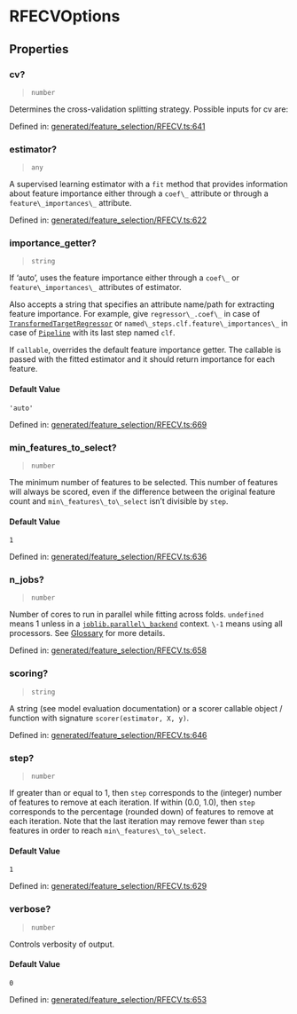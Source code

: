 # RFECVOptions

## Properties

### cv?

> `number`

Determines the cross-validation splitting strategy. Possible inputs for cv are:

Defined in:  [generated/feature\_selection/RFECV.ts:641](https://github.com/transitive-bullshit/scikit-learn-ts/blob/b59c1ff/packages/sklearn/src/generated/feature_selection/RFECV.ts#L641)

### estimator?

> `any`

A supervised learning estimator with a `fit` method that provides information about feature importance either through a `coef\_` attribute or through a `feature\_importances\_` attribute.

Defined in:  [generated/feature\_selection/RFECV.ts:622](https://github.com/transitive-bullshit/scikit-learn-ts/blob/b59c1ff/packages/sklearn/src/generated/feature_selection/RFECV.ts#L622)

### importance\_getter?

> `string`

If ‘auto’, uses the feature importance either through a `coef\_` or `feature\_importances\_` attributes of estimator.

Also accepts a string that specifies an attribute name/path for extracting feature importance. For example, give `regressor\_.coef\_` in case of [`TransformedTargetRegressor`](sklearn.compose.TransformedTargetRegressor.html#sklearn.compose.TransformedTargetRegressor "sklearn.compose.TransformedTargetRegressor") or `named\_steps.clf.feature\_importances\_` in case of [`Pipeline`](sklearn.pipeline.Pipeline.html#sklearn.pipeline.Pipeline "sklearn.pipeline.Pipeline") with its last step named `clf`.

If `callable`, overrides the default feature importance getter. The callable is passed with the fitted estimator and it should return importance for each feature.

#### Default Value

`'auto'`

Defined in:  [generated/feature\_selection/RFECV.ts:669](https://github.com/transitive-bullshit/scikit-learn-ts/blob/b59c1ff/packages/sklearn/src/generated/feature_selection/RFECV.ts#L669)

### min\_features\_to\_select?

> `number`

The minimum number of features to be selected. This number of features will always be scored, even if the difference between the original feature count and `min\_features\_to\_select` isn’t divisible by `step`.

#### Default Value

`1`

Defined in:  [generated/feature\_selection/RFECV.ts:636](https://github.com/transitive-bullshit/scikit-learn-ts/blob/b59c1ff/packages/sklearn/src/generated/feature_selection/RFECV.ts#L636)

### n\_jobs?

> `number`

Number of cores to run in parallel while fitting across folds. `undefined` means 1 unless in a [`joblib.parallel\_backend`](https://joblib.readthedocs.io/en/latest/parallel.html#joblib.parallel_backend "(in joblib v1.3.0.dev0)") context. `\-1` means using all processors. See [Glossary](../../glossary.html#term-n_jobs) for more details.

Defined in:  [generated/feature\_selection/RFECV.ts:658](https://github.com/transitive-bullshit/scikit-learn-ts/blob/b59c1ff/packages/sklearn/src/generated/feature_selection/RFECV.ts#L658)

### scoring?

> `string`

A string (see model evaluation documentation) or a scorer callable object / function with signature `scorer(estimator, X, y)`.

Defined in:  [generated/feature\_selection/RFECV.ts:646](https://github.com/transitive-bullshit/scikit-learn-ts/blob/b59c1ff/packages/sklearn/src/generated/feature_selection/RFECV.ts#L646)

### step?

> `number`

If greater than or equal to 1, then `step` corresponds to the (integer) number of features to remove at each iteration. If within (0.0, 1.0), then `step` corresponds to the percentage (rounded down) of features to remove at each iteration. Note that the last iteration may remove fewer than `step` features in order to reach `min\_features\_to\_select`.

#### Default Value

`1`

Defined in:  [generated/feature\_selection/RFECV.ts:629](https://github.com/transitive-bullshit/scikit-learn-ts/blob/b59c1ff/packages/sklearn/src/generated/feature_selection/RFECV.ts#L629)

### verbose?

> `number`

Controls verbosity of output.

#### Default Value

`0`

Defined in:  [generated/feature\_selection/RFECV.ts:653](https://github.com/transitive-bullshit/scikit-learn-ts/blob/b59c1ff/packages/sklearn/src/generated/feature_selection/RFECV.ts#L653)
